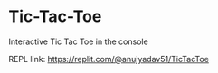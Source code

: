 # Tic-Tac-Toe 

Interactive Tic Tac Toe in the console

REPL link: https://replit.com/@anujyadav51/TicTacToe
